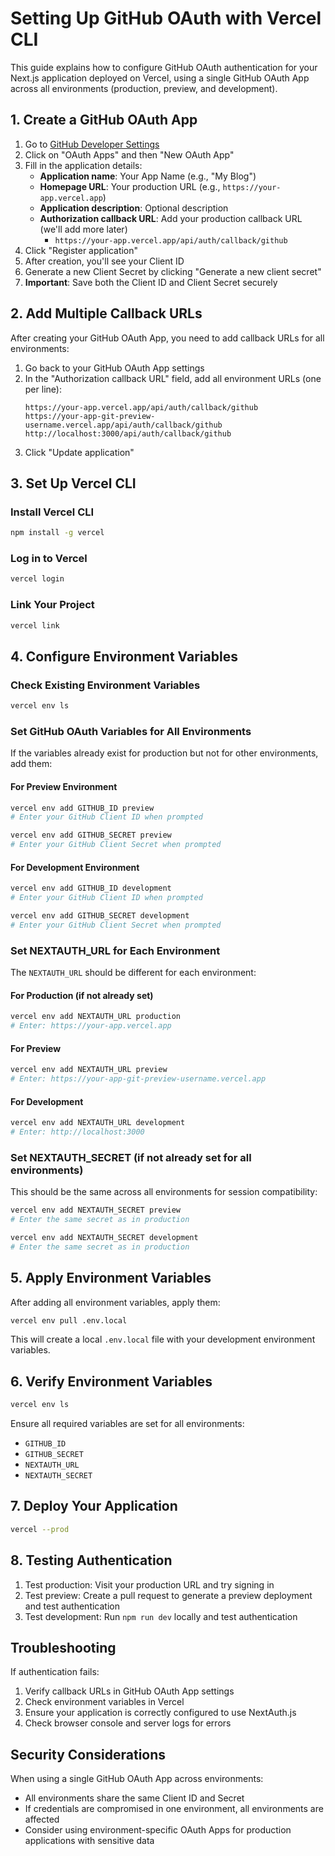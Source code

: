 # Setting Up GitHub OAuth with Vercel CLI

This guide explains how to configure GitHub OAuth authentication for your Next.js application deployed on Vercel, using a single GitHub OAuth App across all environments (production, preview, and development).

## 1. Create a GitHub OAuth App

1. Go to [GitHub Developer Settings](https://github.com/settings/developers)
2. Click on "OAuth Apps" and then "New OAuth App"
3. Fill in the application details:
   - **Application name**: Your App Name (e.g., "My Blog")
   - **Homepage URL**: Your production URL (e.g., `https://your-app.vercel.app`)
   - **Application description**: Optional description
   - **Authorization callback URL**: Add your production callback URL (we'll add more later)
     - `https://your-app.vercel.app/api/auth/callback/github`
4. Click "Register application"
5. After creation, you'll see your Client ID
6. Generate a new Client Secret by clicking "Generate a new client secret"
7. **Important**: Save both the Client ID and Client Secret securely

## 2. Add Multiple Callback URLs

After creating your GitHub OAuth App, you need to add callback URLs for all environments:

1. Go back to your GitHub OAuth App settings
2. In the "Authorization callback URL" field, add all environment URLs (one per line):
   ```
   https://your-app.vercel.app/api/auth/callback/github
   https://your-app-git-preview-username.vercel.app/api/auth/callback/github
   http://localhost:3000/api/auth/callback/github
   ```
3. Click "Update application"

## 3. Set Up Vercel CLI

### Install Vercel CLI
```bash
npm install -g vercel
```

### Log in to Vercel
```bash
vercel login
```

### Link Your Project
```bash
vercel link
```

## 4. Configure Environment Variables

### Check Existing Environment Variables
```bash
vercel env ls
```

### Set GitHub OAuth Variables for All Environments

If the variables already exist for production but not for other environments, add them:

#### For Preview Environment
```bash
vercel env add GITHUB_ID preview
# Enter your GitHub Client ID when prompted

vercel env add GITHUB_SECRET preview
# Enter your GitHub Client Secret when prompted
```

#### For Development Environment
```bash
vercel env add GITHUB_ID development
# Enter your GitHub Client ID when prompted

vercel env add GITHUB_SECRET development
# Enter your GitHub Client Secret when prompted
```

### Set NEXTAUTH_URL for Each Environment

The `NEXTAUTH_URL` should be different for each environment:

#### For Production (if not already set)
```bash
vercel env add NEXTAUTH_URL production
# Enter: https://your-app.vercel.app
```

#### For Preview
```bash
vercel env add NEXTAUTH_URL preview
# Enter: https://your-app-git-preview-username.vercel.app
```

#### For Development
```bash
vercel env add NEXTAUTH_URL development
# Enter: http://localhost:3000
```

### Set NEXTAUTH_SECRET (if not already set for all environments)

This should be the same across all environments for session compatibility:

```bash
vercel env add NEXTAUTH_SECRET preview
# Enter the same secret as in production

vercel env add NEXTAUTH_SECRET development
# Enter the same secret as in production
```

## 5. Apply Environment Variables

After adding all environment variables, apply them:

```bash
vercel env pull .env.local
```

This will create a local `.env.local` file with your development environment variables.

## 6. Verify Environment Variables

```bash
vercel env ls
```

Ensure all required variables are set for all environments:
- `GITHUB_ID`
- `GITHUB_SECRET`
- `NEXTAUTH_URL`
- `NEXTAUTH_SECRET`

## 7. Deploy Your Application

```bash
vercel --prod
```

## 8. Testing Authentication

1. Test production: Visit your production URL and try signing in
2. Test preview: Create a pull request to generate a preview deployment and test authentication
3. Test development: Run `npm run dev` locally and test authentication

## Troubleshooting

If authentication fails:

1. Verify callback URLs in GitHub OAuth App settings
2. Check environment variables in Vercel
3. Ensure your application is correctly configured to use NextAuth.js
4. Check browser console and server logs for errors

## Security Considerations

When using a single GitHub OAuth App across environments:

- All environments share the same Client ID and Secret
- If credentials are compromised in one environment, all environments are affected
- Consider using environment-specific OAuth Apps for production applications with sensitive data